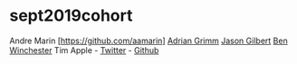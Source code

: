 # sept2019cohort
Andre Marin [https://github.com/aamarin]
[Adrian Grimm](https://github.com/usmcamgrimm)
[Jason Gilbert](https://github.com/gilbertjusmc)
[Ben Winchester](http://github.com/bmw2621)
Tim Apple - [Twitter](https://twitter.com/OldVetCodes) - [Github](https://github.com/tdapple)


